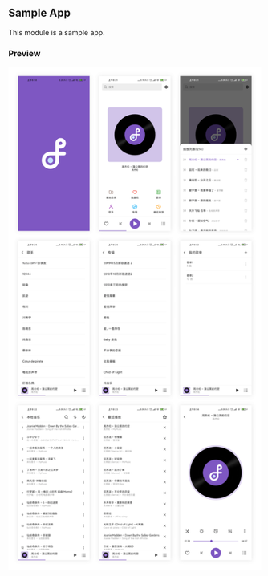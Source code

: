 ## Sample App

This module is a sample app. 

### Preview

![app preview](../picture/app_preview.png)